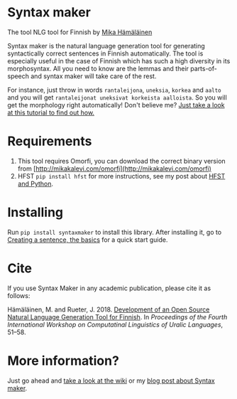 Syntax maker
=======
The tool NLG tool for Finnish by [Mika Hämäläinen](https://mikakalevi.com)

Syntax maker is the natural language generation tool for generating syntactically correct sentences in Finnish automatically. The tool is especially useful in the case of Finnish which has such a high diversity in its morphosyntax. All you need to know are the lemmas and their parts-of-speech and syntax maker will take care of the rest.

For instance, just throw in words `rantaleijona`, `uneksia`, `korkea` and `aalto` and you will get `rantaleijonat uneksivat korkeista aalloista`. So you will get the morphology right automatically! Don't believe me? [Just take a look at this tutorial to find out how.](https://github.com/mikahama/syntaxmaker/wiki/Creating-a-sentence,-the-basics)


# Requirements
1. This tool requires Omorfi, you can download the correct binary version from [http://mikakalevi.com/omorfi](http://mikakalevi.com/omorfi)
2. HFST `pip install hfst` for more instructions, see my post about [HFST and Python](https://mikalikes.men/using-hfst-on-python/).

# Installing
Run `pip install syntaxmaker` to install this library.
After installing it, go to [Creating a sentence, the basics](https://github.com/DiscoveryGroup/syntaxmaker/wiki/Creating-a-sentence,-the-basics) for a quick start guide.

# Cite

If you use Syntax Maker in any academic publication, please cite it as follows:

Hämäläinen, M. and Rueter, J.  2018.  [Development of an Open Source Natural Language Generation Tool for Finnish](http://aclweb.org/anthology/W18-0205).  In *Proceedings of the Fourth International Workshop on Computatinal Linguistics of Uralic Languages*, 51–58.

# More information?

Just go ahead and [take a look at the wiki](https://github.com/mikahama/syntaxmaker/wiki) or my [blog post about Syntax maker](https://mikalikes.men/create-finnish-sentences-computationally-in-python-nlg/).
